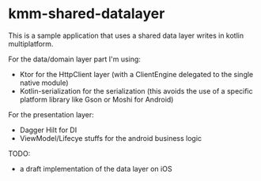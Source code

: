# kmm-shared-datalayer

This is a sample application that uses a shared data layer writes in kotlin multiplatform.

For the data/domain layer part I'm using:
- Ktor for the HttpClient layer (with a ClientEngine delegated to the single native module)
- Kotlin-serialization for the serialization (this avoids the use of a specific platform library like Gson or Moshi for Android)

For the presentation layer:
- Dagger Hilt for DI
- ViewModel/Lifecye stuffs for the android business logic

TODO:
- a draft implementation of the data layer on iOS
